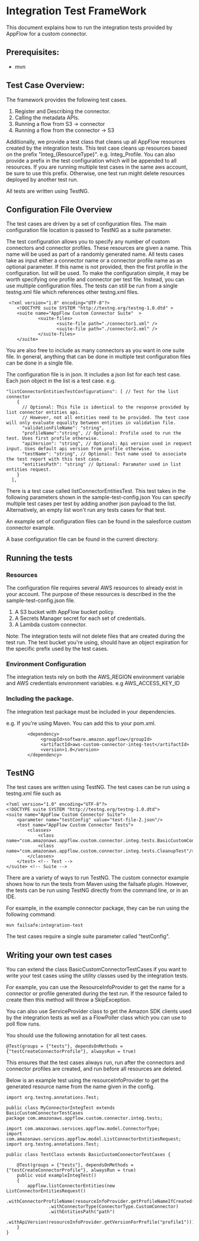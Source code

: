 # Integration Test FrameWork
This document explains how to run the integration tests provided by AppFlow for a custom connector.

## Prerequisites:

- mvn

## Test Case Overview:

The framework provides the following test cases.

1. Register and Describing the connector.
2. Calling the metadata APIs.
3. Running a flow from S3 -> connector
4. Running a flow from the connector -> S3

Additionally, we provide a test class that cleans up all AppFlow resources created by the integration tests.
This test case cleans up resources based on the prefix "Integ_{ResourceType}". e.g. Integ_Profile. 
You can also provide a prefix in the test configuration which will be appended to all resources.
If you are running multiple test cases in the same aws account, be sure to use this prefix. Otherwise,
one test run might delete resources deployed by another test run.

All tests are written using TestNG.

## Configuration File Overview

The test cases are driven by a set of configuration files. The main configuration file location is passed
to TestNG as a suite parameter.

The test configuration allows you to specify any number of custom connectors and connector profiles.
These resources are given a name. This name will be used as part of a randomly
generated name. All tests cases take as input either a connector name or a connector profile name
as an optional parameter. If this name is not provided, then the first profile in the configuration.
list will be used. To make the configuration simple, it may be worth specifying one profile and
connector per test file. Instead, you can use multiple configuration files. The tests can still be run from a
single testng.xml file which references other testng.xml files.

```
 <?xml version="1.0" encoding="UTF-8"?>
    <!DOCTYPE suite SYSTEM "http://testng.org/testng-1.0.dtd" >
    <suite name="AppFlow Custom Connector Suite"  > 
            <suite-files>
                   <suite-file path="./connector1.xml" />
                   <suite-file path="./connector2.xml" />
            </suite-files>
    </suite>
```

You are also free to include as many connectors as you want in one suite file. In general, anything that
can be done in multiple test configuration files can be done in a single file.

The configuration file is in json. It includes a json list for each test case. Each json object in the list
is a test case.
e.g.

```
"listConnectorEntitiesTestConfigurations": [ // Test for the list connector
    {
      // Optional: This file is identical to the response provided by list connector entities api.
      // However, not all entities need to be provided. The test case will only evaluate equality between entities in validation file.
      "validationFileName": "string",
      "profileName":"string", // Optional: Profile used to run the test. Uses first profile otherwise.
      "apiVersion": "string", // Optional: Api version used in request input. Uses default api version from profile otherwise.
      "testName": "string", // Optional: Test name used to associate the test report with this test case.
      "entitiesPath": "string" // Optional: Paramater used in list entities request.
    }
  ],
```

There is a test case called listConnectorEntitiesTest. This test takes in the following parameters shown in the sample-test-config.json
You can specify multiple test cases per test by adding another json payload to the list. Alternatively, an empty list won't run
any tests cases for that test.

An example set of configuration files can be found in the salesforce custom connector example.

A base configuration file can be found in the current directory.

## Running the tests

### Resources

The configuration file requires several AWS resources to already exist in your account. The purpose of these
resources is described in the the sample-test-config.json file.

1. A S3 bucket with AppFlow bucket policy.
2. A Secrets Manager secret for each set of credentials.
3. A Lambda custom connector.

Note: The integration tests will not delete files that are created during the test run. The test bucket you're using,
should have an object expiration for the specific prefix used by the test cases.

### Environment Configuration

The integration tests rely on both the AWS_REGION environment variable 
and AWS credentials environment variables. e.g AWS_ACCESS_KEY_ID

### Including the package.

The integration test package must be included in your dependencies.

e.g. If you're using Maven. You can add this to your pom.xml.
```
        <dependency>
             <groupId>software.amazon.appflow</groupId>
             <artifactId>aws-custom-connector-integ-test</artifactId>
             <version>1.0</version>
        </dependency>
```

## TestNG

The test cases are written using TestNG. The test cases can be run using a testng.xml file such as

```
<?xml version="1.0" encoding="UTF-8"?>
<!DOCTYPE suite SYSTEM "http://testng.org/testng-1.0.dtd">
<suite name="AppFlow Custom Connector Suite">
    <parameter name="testConfig" value="test-file-2.json"/>
    <test name="AppFlow Custom Connector Tests">
        <classes>
            <class name="com.amazonaws.appflow.custom.connector.integ.tests.BasicCustomConnectorTestCases"/>
            <class name="com.amazonaws.appflow.custom.connector.integ.tests.CleanupTest"/>
        </classes>
    </test> <!-- Test -->
</suite> <!-- Suite -->
```

There are a variety of ways to run TestNG. The custom connector example shows how to run the tests from Maven
using the failsafe plugin. However, the tests can be run using TestNG directly from the command line, or in an IDE.

For example, in the example connector package, they can be run using the following command:

```
mvn failsafe:integration-test
```

The test cases require a single suite parameter called "testConfig".

## Writing your own test cases

You can extend the class BasicCustomConnectorTestCases if you want to write your test cases using the utility 
classes used by the integration tests.

For example, you can use the ResourceInfoProvider to get the name for a connector or profile generated during the test run.
If the resource failed to create then this method will throw a SkipException.

You can also use ServiceProvider class to get the Amazon SDK clients used by the integration tests as well as a FlowPoller
class which you can use to poll flow runs. 

You should use the following annotation for all test cases.

```
@Test(groups = {"tests"}, dependsOnMethods = {"testCreateConnectorProfile"}, alwaysRun = true)
```

This ensures that the test cases always run, run after the connectors and connector profiles are created, 
and run before all resources are deleted.

Below is an example test using the resourceInfoProvider to get the generated resource name from the name given in the 
config.

```
import org.testng.annotations.Test;

public class MyConnectorIntegTest extends BasicCustomConnectorTestCases
package com.amazonaws.appflow.custom.connector.integ.tests;

import com.amazonaws.services.appflow.model.ConnectorType;
import com.amazonaws.services.appflow.model.ListConnectorEntitiesRequest;
import org.testng.annotations.Test;

public class TestClass extends BasicCustomConnectorTestCases {

    @Test(groups = {"tests"}, dependsOnMethods = {"testCreateConnectorProfile"}, alwaysRun = true)
    public void exampleIntegTest()
    {
        appflow.listConnectorEntities(new ListConnectorEntitiesRequest()
                .withConnectorProfileName(resourceInfoProvider.getProfileNameIfCreated("profile1"))
                .withConnectorType(ConnectorType.CustomConnector)
                .withEntitiesPath("path")
                .withApiVersion(resourceInfoProvider.getVersionForProfile("profile1")));
    }
}
```
